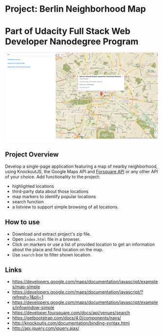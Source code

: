 # Project: Berlin Neighborhood Map

# Part of Udacity Full Stack Web Developer Nanodegree Program


![Application screen shot](https://github.com/irsol/neighborhood-map/blob/master/application_screen_shot.png)


## Project Overview

Develop a single-page application featuring a map of nearby neighborhood, using KnockoutJS, the Google Maps API
and [Forsquare API](https://developer.foursquare.com/) or any other API of your choice. Add functionality to the project:

- highlighted locations
- third-party data about those locations
- map markers to identify popular locations
- search function
- a listview to support simple browsing of all locations.

## How to use
 * Download and extract project's zip file.
 * Open `index.html` file in a browser.
 * Click on markers or use a list of provided location to get an information about the place and 
 	find location on the map.
 * 	Use `search` box to filter shown location.

## Links
- https://developers.google.com/maps/documentation/javascript/examples/map-simple
- https://developers.google.com/maps/documentation/javascript/?refresh=1&pli=1
- https://developers.google.com/maps/documentation/javascript/examples/infowindow-simple
- https://developer.foursquare.com/docs/api/venues/search
- https://getbootstrap.com/docs/4.0/components/navs/
- http://knockoutjs.com/documentation/binding-syntax.html
- http://api.jquery.com/jquery.ajax/

